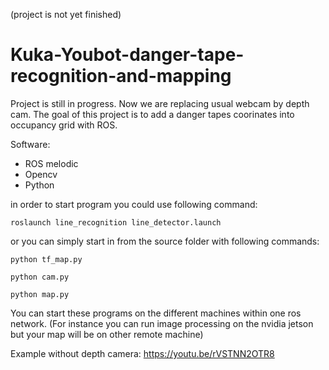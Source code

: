 (project is not yet finished)

# Kuka-Youbot-danger-tape-recognition-and-mapping
Project is still in progress. Now we are replacing usual webcam by depth cam. The goal of this project is to add a danger tapes coorinates into occupancy grid with ROS. 


Software:
- ROS melodic
- Opencv
- Python

in order to start program you could use following command:

```roslaunch line_recognition line_detector.launch```

or you can simply start in from the source folder with following commands:

`python tf_map.py`

`python cam.py`

`python map.py`

You can start these programs on the different machines within one ros network. (For instance you can run image processing on the nvidia jetson but your map will be on other remote machine)

Example without depth camera: https://youtu.be/rVSTNN2OTR8


